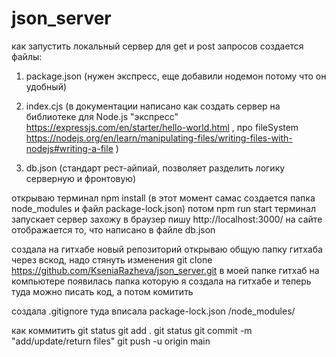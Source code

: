 # json_server

как запустить локальный сервер для get и post запросов
создается файлы:
1) package.json (нужен экспресс, еще добавили нодемон потому что он удобный)

2) index.cjs (в документации написано как создать сервер на библиотеке для Node.js "экспресс" https://expressjs.com/en/starter/hello-world.html , про fileSystem https://nodejs.org/en/learn/manipulating-files/writing-files-with-nodejs#writing-a-file )

3) db.json (стандарт рест-айпиай, позволяет разделить логику серверную и фронтовую)




открываю терминал
npm install 
(в этот момент самас создается папка node_modules и файл package-lock.json)
потом 
npm run start 
терминал запускает сервер
захожу в браузер пишу http://localhost:3000/
на сайте отображается то, что написано в файле db.json 


создала на гитхабе новый репозиторий
открываю общую папку гитхаба через вскод, надо стянуть изменения
git clone https://github.com/KseniaRazheva/json_server.git
в моей папке гитхаб на компьютере появилась папка которую я создала на гитхабе и теперь туда можно писать код, а потом комитить

создала .gitignore туда вписала
package-lock.json
/node_modules/


как коммитить
git status
git add . 
git status 
git commit -m "add/update/return files" 
git push -u origin main